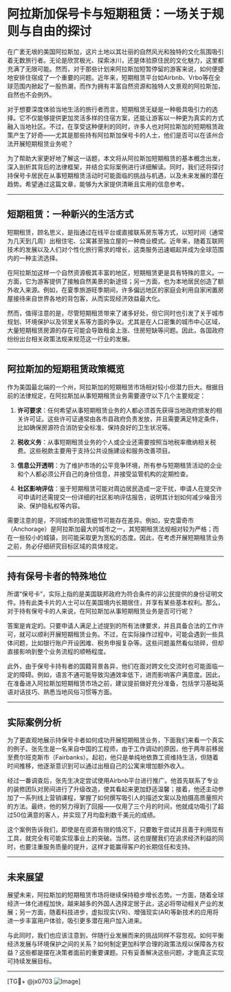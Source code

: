# 阿拉斯加保号卡与短期租赁：一场关于规则与自由的探讨

在广袤无垠的美国阿拉斯加，这片土地以其壮丽的自然风光和独特的文化氛围吸引着无数旅行者。无论是欣赏极光、探索冰川，还是体验原住民的文化魅力，这里都充满了无限可能。然而，对于那些计划来阿拉斯加短暂停留的游客来说，如何便捷地安排住宿成了一个重要的问题。近年来，短期租赁平台如Airbnb、Vrbo等在全球范围内掀起了一股热潮，而作为拥有丰富自然资源和独特人文景观的阿拉斯加，自然也不会例外。

对于想要深度体验当地生活的旅行者而言，短期租赁无疑是一种极具吸引力的选择。它不仅能够提供更加灵活多样的住宿方案，还能让游客以一种更为真实的方式融入当地社区。不过，在享受这种便利的同时，许多人也对阿拉斯加的短期租赁政策产生了好奇——尤其是那些持有阿拉斯加保号卡的人士，他们是否可以在该州合法开展短期租赁业务呢？

为了帮助大家更好地了解这一话题，本文将从阿拉斯加短期租赁的基本概念出发，深入剖析其背后的法律框架，并结合实际案例进行详细解读。同时，我们还将探讨持保号卡居民在从事短期租赁活动时可能面临的挑战与机遇，以及未来发展的潜在趋势。希望通过这篇文章，能够为大家提供清晰且实用的信息参考。

---

## 短期租赁：一种新兴的生活方式

短期租赁，顾名思义，是指通过在线平台或直接联系房东等方式，以短时间（通常为几天到几周）出租住宅、公寓甚至独立屋的一种商业模式。近年来，随着互联网技术的发展以及人们对个性化旅行需求的增长，这类服务迅速崛起并成为全球范围内的一种主流选择。

在阿拉斯加这样一个自然资源极其丰富的地区，短期租赁更是具有特殊的意义。一方面，它为游客提供了接触自然美景的新途径；另一方面，也为本地居民创造了额外收入来源。例如，在夏季旅游旺季期间，许多偏远地区的家庭会利用自家闲置房屋接待来自世界各地的背包客，从而实现经济效益最大化。

然而，值得注意的是，尽管短期租赁带来了诸多好处，但它同时也引发了关于城市规划、环境保护以及邻里关系等方面的争议。尤其是在人口密集的城市中心区域，大量短期租赁房源的存在可能会导致租金上涨、住房短缺等问题。因此，各国政府纷纷出台相关政策法规来规范这一行业的发展。

---

## 阿拉斯加的短期租赁政策概览

作为美国最北端的一个州，阿拉斯加的短期租赁市场相对较小但潜力巨大。根据目前的法律规定，在阿拉斯加从事短期租赁业务需要遵守以下几个主要规定：

1. **许可要求**：任何希望从事短期租赁业务的人都必须首先获得当地政府颁发的相关许可证。这些许可证通常由各市县政府负责发放，并且需要满足特定条件，比如确保房源符合消防安全标准、保持良好的卫生状况等。

2. **税收义务**：从事短期租赁业务的个人或企业还需要按照当地税率缴纳相关税费。这些税款主要用于支持公共设施建设和服务改善项目。

3. **信息公开透明**：为了维护市场的公平竞争环境，所有参与短期租赁活动的企业和个人都必须公开自己的身份信息，并接受监管机构的定期检查。

4. **社区影响评估**：鉴于短期租赁可能对周边居民造成一定干扰，申请人在提交许可申请时还需提交一份详细的社区影响评估报告，说明其计划如何减少噪音污染、保护隐私权等内容。

需要注意的是，不同城市的政策细节可能存在差异。例如，安克雷奇市（Anchorage）是阿拉斯加最大的城市之一，其短期租赁法规相对较为严格；而在一些较小的城镇，则可能采取更为宽松的态度。因此，在考虑开展短期租赁业务之前，务必仔细研究目标区域的具体规定。

---

## 持有保号卡者的特殊地位

所谓“保号卡”，实际上指的是美国联邦政府为符合条件的非公民提供的身份证明文件。持有此类卡片的人士可以在美国境内长期居住，并享有某些基本权利。那么，对于持有保号卡的人来说，在阿拉斯加从事短期租赁业务是否可行呢？

答案是肯定的。只要申请人满足上述提到的所有法律要求，并且具备合法的工作许可，就可以顺利开展短期租赁业务。不过，在实际操作过程中，可能会遇到一些具体问题，比如银行账户开设困难、税务申报复杂等。这些问题虽然看似琐碎，但却直接影响到整个业务流程的顺畅程度。

此外，由于保号卡持有者的国籍背景各异，他们在面对跨文化交流时也可能面临一定的障碍。例如，语言不通可能导致沟通效率低下，进而影响客户满意度。因此，在准备进入阿拉斯加短期租赁市场之前，建议提前做好充分准备，包括学习基础英语对话技巧、熟悉当地风俗习惯等方面。

---

## 实际案例分析

为了更直观地展示持保号卡者如何成功开展短期租赁业务，下面我们来看一个真实的例子。张先生是一名来自中国的工程师，由于工作调动的原因，他于两年前移居至费尔班克斯市（Fairbanks）。起初，他只是单纯地依靠工资维持生活，但随着时间推移，他逐渐意识到可以通过出租自己的公寓来增加额外收入。

经过一番调查后，张先生决定尝试使用Airbnb平台进行推广。他首先联系了专业的装修团队对房间进行了升级改造，使其看起来更加舒适温馨；接着，他还主动参加了一系列线上营销课程，掌握了如何撰写吸引人的描述文案以及拍摄高质量照片的方法。最终，他的努力得到了回报——仅用了三个月的时间，他就成功吸引了超过50位满意的客人，并实现了月均盈利数千美元的成绩。

这个案例告诉我们，即使是在资源有限的情况下，只要敢于尝试并且善于利用现有工具，就完全有可能实现事业上的突破。当然，这也提醒我们在追求经济利益的同时，也要注重服务质量的提升，这样才能赢得客户的长期信任和支持。

---

## 未来展望

展望未来，阿拉斯加的短期租赁市场将继续保持稳步增长态势。一方面，随着全球经济一体化进程加快，越来越多的外国人选择定居于此，这必将带动相关产业的发展；另一方面，随着科技进步，虚拟现实(VR)、增强现实(AR)等新技术的应用将进一步丰富用户体验，吸引更多潜在用户加入进来。

与此同时，我们也应该注意到，伴随行业发展而来的挑战同样不容忽视。如何平衡经济发展与环境保护之间的关系？如何制定更加科学合理的政策法规以保障各方权益？这些都是摆在决策者面前的重要课题。只有妥善解决这些问题，才能真正实现可持续发展目标。

---

[TG💪+ @jx0703 ![Image](https://github.com/user-attachments/assets/dbca1d08-cadb-493c-b0ec-ad6f7a83f270)]